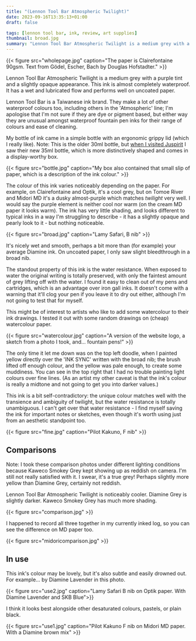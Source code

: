 ```yaml
---
title: "(Lennon Tool Bar Atmospheric Twilight)"
date: 2023-09-16T13:35:13+01:00
draft: false

tags: [lennon tool bar, ink, review, art supplies]
thumbnail: broad.jpg
summary: "Lennon Tool Bar Atmospheric Twilight is a medium grey with a purple tint and a slightly opaque appearance. This ink is almost completely waterproof."
---
```


{{< figure src="wholepage.jpg" caption="The paper is Clairefontaine 90gsm. Text from Gödel, Escher, Bach by Douglas Hofstadter." >}}

Lennon Tool Bar Atmospheric Twilight is a medium grey with a purple tint and a slightly opaque appearance. This ink is almost completely waterproof. It has a wet and lubricated flow and performs well on uncoated paper.

Lennon Tool Bar is a Taiwanese ink brand. They make a lot of other waterproof colours too, including others in the 'Atmospheric' line; I'm apologise that I'm not sure if they are dye or pigment based, but either way they are unusual amongst waterproof fountain pen inks for their range of colours and ease of cleaning.

My bottle of ink came in a simple bottle with an ergonomic grippy lid (which I really like). Note: This is the older 30ml bottle, but [when I visited Juspirit](/blog/taipei-stationery-1) I saw their new 35ml bottle, which is more distinctively shaped and comes in a display-worthy box.

{{< figure src="bottle.jpg" caption="My box also contained that small slip of paper, which is a description of the ink colour." >}}

The colour of this ink varies noticeably depending on the paper. For example, on Clairefontaine and Optik, it's a cool grey, but on Tomoe River and Midori MD it's a dusky almost-purple which matches _twilight_ very well. I would say the purple element is neither cool nor warm (on the cream MD paper it looks warm). The ink has very little shading, and looks different to typical inks in a way I'm struggling to describe - it has a slightly opaque and pearly look to it - but nothing noticeable.

{{< figure src="broad.jpg" caption="Lamy Safari, B nib" >}}

It's nicely wet and smooth, perhaps a bit more than (for example) your average Diamine ink. On uncoated paper, I only saw slight bleedthrough in a broad nib.

The standout property of this ink is the water resistance. When exposed to water the original writing is totally preserved, with only the faintest amount of grey lifting off with the water. I found it easy to clean out of my pens and cartridges, which is an advantage over iron gall inks. It doesn't come with a warning that it'll clog your pen if you leave it to dry out either, although I'm not going to test that for myself.

This might be of interest to artists who like to add some watercolour to their ink drawings. I tested it out with some random drawings on (cheap) watercolour paper.

{{< figure src="watercolour.jpg" caption="A version of the website logo, a sketch from a photo I took, and... fountain pens!" >}}

The only time it let me down was on the top left doodle, when I painted yellow directly over the 'INK SYNC' written with the broad nib; the brush lifted off enough colour, and the yellow was pale enough, to create some muddiness. You can see in the top right that I had no trouble painting light colours over fine lines. (As an artist my other caveat is that the ink's colour is really a midtone and not going to get you into darker values.)

This ink is a bit self-contradictory: the unique colour matches well with the transience and ambiguity of twilight, but the water resistance is totally unambiguous. I can't get over that water resistance - I find myself saving the ink for important notes or sketches, even though it's worth using just from an aesthetic standpoint too.

{{< figure src="fine.jpg" caption="Pilot Kakuno, F nib" >}}

## Comparisons

Note: I took these comparison photos under different lighting conditions because Kaweco Smokey Grey kept showing up as reddish on camera. I'm still not really satisfied with it. I swear, it's a true grey! Perhaps slightly more yellow than Diamine Grey, certainly not reddish.

Lennon Tool Bar Atmospheric Twilight is noticeably cooler. Diamine Grey is slightly darker. Kaweco Smokey Grey has much more shading.

{{< figure src="comparison.jpg" >}}

I happened to record all three together in my currently inked log, so you can see the difference on MD paper too.

{{< figure src="midoricomparison.jpg" >}}

## In use

This ink's colour may be lovely, but it's also subtle and easily drowned out. For example... by Diamine Lavender in this photo.

{{< figure src="use2.jpg" caption="Lamy Safari B nib on Optik paper. With Diamine Lavender and SKB Blue">}}

I think it looks best alongside other desaturated colours, pastels, or plain black.

{{< figure src="use1.jpg" caption="Pilot Kakuno F nib on Midori MD paper. With a Diamine brown mix" >}}
